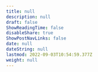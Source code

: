 ```yaml
---
title: null
description: null
draft: false
ShowReadingTime: false
disableShare: true
ShowPostNavLinks: false
date: null
dateString: null
lastmod: 2022-09-03T10:54:59.377Z
weight: null
---
```

